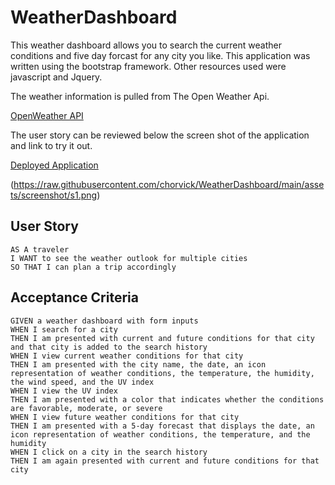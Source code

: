 # WeatherDashboard

This weather dashboard allows you to search the current weather conditions and five day forcast for any city you like.
This application was written using the bootstrap framework. Other resources used were javascript and Jquery.

The weather information is pulled from The Open Weather Api.

[OpenWeather API](https://openweathermap.org/api)

The user story can be reviewed below the screen shot of the application and link to try it out.

[Deployed Application](https://chorvick.github.io/WeatherDashboard/index.html)

(https://raw.githubusercontent.com/chorvick/WeatherDashboard/main/assets/screenshot/s1.png)

## User Story

```
AS A traveler
I WANT to see the weather outlook for multiple cities
SO THAT I can plan a trip accordingly
```

## Acceptance Criteria

```
GIVEN a weather dashboard with form inputs
WHEN I search for a city
THEN I am presented with current and future conditions for that city and that city is added to the search history
WHEN I view current weather conditions for that city
THEN I am presented with the city name, the date, an icon representation of weather conditions, the temperature, the humidity, the wind speed, and the UV index
WHEN I view the UV index
THEN I am presented with a color that indicates whether the conditions are favorable, moderate, or severe
WHEN I view future weather conditions for that city
THEN I am presented with a 5-day forecast that displays the date, an icon representation of weather conditions, the temperature, and the humidity
WHEN I click on a city in the search history
THEN I am again presented with current and future conditions for that city
```
